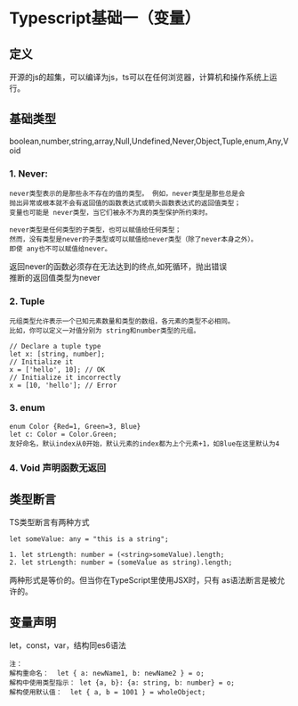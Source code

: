 # Typescript基础一（变量）  
## 定义  
开源的js的超集，可以编译为js，ts可以在任何浏览器，计算机和操作系统上运行。  
## 基础类型  
boolean,number,string,array,Null,Undefined,Never,Object,Tuple,enum,Any,Void   
### 1. Never:  
~~~
never类型表示的是那些永不存在的值的类型。 例如，never类型是那些总是会
抛出异常或根本就不会有返回值的函数表达式或箭头函数表达式的返回值类型；
变量也可能是 never类型，当它们被永不为真的类型保护所约束时。

never类型是任何类型的子类型，也可以赋值给任何类型；
然而，没有类型是never的子类型或可以赋值给never类型（除了never本身之外）。
即使 any也不可以赋值给never。  
~~~  
返回never的函数必须存在无法达到的终点,如死循环，抛出错误  
推断的返回值类型为never  
### 2. Tuple  
~~~  
元组类型允许表示一个已知元素数量和类型的数组，各元素的类型不必相同。 
比如，你可以定义一对值分别为 string和number类型的元组。  
  
// Declare a tuple type
let x: [string, number];
// Initialize it
x = ['hello', 10]; // OK
// Initialize it incorrectly
x = [10, 'hello']; // Error
~~~  
### 3. enum  
~~~  
enum Color {Red=1, Green=3, Blue}
let c: Color = Color.Green;
友好命名，默认index从0开始，默认元素的index都为上个元素+1，如Blue在这里默认为4
~~~  
### 4. Void 声明函数无返回  
## 类型断言 
TS类型断言有两种方式  
~~~  
let someValue: any = "this is a string";

1. let strLength: number = (<string>someValue).length;  
2. let strLength: number = (someValue as string).length;  
~~~  
两种形式是等价的。但当你在TypeScript里使用JSX时，只有 as语法断言是被允许的。  
## 变量声明  
let，const，var，结构同es6语法  
~~~
注：  
解构重命名：  let { a: newName1, b: newName2 } = o;
解构中使用类型指示： let {a, b}: {a: string, b: number} = o;  
解构使用默认值：  let { a, b = 1001 } = wholeObject;
~~~



